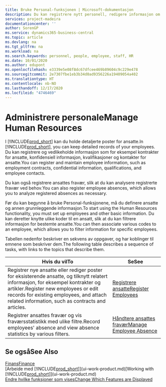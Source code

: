 ```yaml
---
title: Bruke Personal-funksjonen | Microsoft-dokumentasjon
description: Du kan registrere nytt personell, redigere informasjon om eksisterende ansatte og registrere og analysere fravær.
services: project-madeira
documentationcenter: ''
author: SorenGP
ms.service: dynamics365-business-central
ms.topic: article
ms.devlang: na
ms.tgt_pltfrm: na
ms.workload: na
ms.search.keywords: personnel, people, employee, staff, HR
ms.date: 10/01/2020
ms.author: edupont
ms.openlocfilehash: e3339e5e08f8dc67dfcee469b89604c9c229e478
ms.sourcegitcommit: 2e7307fbe1eb3b34d0ad9356226a19409054a402
ms.translationtype: HT
ms.contentlocale: nb-NO
ms.lasthandoff: 12/17/2020
ms.locfileid: "4746469"
---
```

# <a name="manage-human-resources"></a><span data-ttu-id="3eaf2-103">Administrere personale</span><span class="sxs-lookup"><span data-stu-id="3eaf2-103">Manage Human Resources</span></span>
<span data-ttu-id="3eaf2-104">I [!INCLUDE[prod_short](includes/prod_short.md)] kan du holde detaljerte poster for ansatte.</span><span class="sxs-lookup"><span data-stu-id="3eaf2-104">In [!INCLUDE[prod_short](includes/prod_short.md)], you can keep detailed records of your employees.</span></span> <span data-ttu-id="3eaf2-105">Du kan registrere og vedlikeholde informasjon som for eksempel kontrakter for ansatte, konfidensiell informasjon, kvalifikasjoner og kontakter for ansatte.</span><span class="sxs-lookup"><span data-stu-id="3eaf2-105">You can register and maintain employee information, such as employment contracts, confidential information, qualifications, and employee contacts.</span></span>

<span data-ttu-id="3eaf2-106">Du kan også registrere ansattes fravær, slik at du kan analysere registrerte fravær ved behov.</span><span class="sxs-lookup"><span data-stu-id="3eaf2-106">You can also register employee absences, which allows you to analyze registered absences as necessary.</span></span>

<span data-ttu-id="3eaf2-107">Før du kan begynne å bruke Personal-funksjonene, må du definere ansatte og annen grunnleggende informasjon.</span><span class="sxs-lookup"><span data-stu-id="3eaf2-107">To start using the Human Resources functionality, you must set up employees and other basic information.</span></span> <span data-ttu-id="3eaf2-108">Du kan deretter knytte ulike koder til en ansatt, slik at du kan filtrere informasjon for bestemte ansatte.</span><span class="sxs-lookup"><span data-stu-id="3eaf2-108">You can then associate various codes to an employee, which allows you to filter information for specific employees.</span></span>

<span data-ttu-id="3eaf2-109">Tabellen nedenfor beskriver en sekvens av oppgaver, og har koblinger til emnene som beskriver dem.</span><span class="sxs-lookup"><span data-stu-id="3eaf2-109">The following table describes a sequence of tasks, with links to the topics that describe them.</span></span>

| <span data-ttu-id="3eaf2-110">Hvis du vil</span><span class="sxs-lookup"><span data-stu-id="3eaf2-110">To</span></span> | <span data-ttu-id="3eaf2-111">Se</span><span class="sxs-lookup"><span data-stu-id="3eaf2-111">See</span></span> |
| --- | --- |
| <span data-ttu-id="3eaf2-112">Registrer nye ansatte eller rediger poster for eksisterende ansatte, og tilknytt relatert informasjon, for eksempel kontrakter og artikler.</span><span class="sxs-lookup"><span data-stu-id="3eaf2-112">Register new employees or edit records for existing employees, and attach related information, such as contracts and articles.</span></span> |[<span data-ttu-id="3eaf2-113">Registrere ansatte</span><span class="sxs-lookup"><span data-stu-id="3eaf2-113">Register Employees</span></span>](hr-how-register-employees.md) |
| <span data-ttu-id="3eaf2-114">Registrer ansattes fravær og vis fraværsstatistikk med ulike filtre.</span><span class="sxs-lookup"><span data-stu-id="3eaf2-114">Record employees' absence and view absence statistics by various filters.</span></span> |[<span data-ttu-id="3eaf2-115">Håndtere ansattes fravær</span><span class="sxs-lookup"><span data-stu-id="3eaf2-115">Manage Employee Absence</span></span>](hr-how-manage-absence.md) |

## <a name="see-also"></a><span data-ttu-id="3eaf2-116">Se også</span><span class="sxs-lookup"><span data-stu-id="3eaf2-116">See Also</span></span>
[<span data-ttu-id="3eaf2-117">Finans</span><span class="sxs-lookup"><span data-stu-id="3eaf2-117">Finance</span></span>](finance.md)  
<span data-ttu-id="3eaf2-118">[Arbeide med [!INCLUDE[prod_short](includes/prod_short.md)]](ui-work-product.md)</span><span class="sxs-lookup"><span data-stu-id="3eaf2-118">[Working with [!INCLUDE[prod_short](includes/prod_short.md)]](ui-work-product.md)</span></span>  
[<span data-ttu-id="3eaf2-119">Endre hvilke funksjoner som vises</span><span class="sxs-lookup"><span data-stu-id="3eaf2-119">Change Which Features are Displayed</span></span>](ui-experiences.md)        
